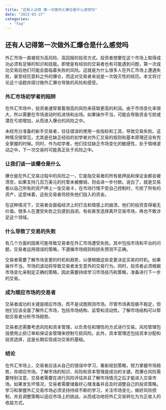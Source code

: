 ```yaml
---
title: "还有人记得 第一次做外汇爆仓是什么感觉吗"
date: "2023-03-27"
categories: 
  - "faq"
---
```


## 还有人记得第一次做外汇爆仓是什么感觉吗

外汇市场一直被视为高风险、高回报的投资方式。投资者想要在这个市场上取得成功必须有足够的知识和技能。即使是有经验的交易者也有可能遇到问题，第一次成功交易后他们可能会面临着失败的风险。这就是为什么很多人在外汇市场上遭遇失败，甚至经历意料之外的爆仓，而这对交易者来说是一次毁灭性的经历。本文将讨论这个话题并探讨做外汇爆仓导致的风险和感受。

### 外汇市场初学者的陷阱

在外汇市场中，投资者通常冒着很高的风险来获取更高的利润。由于市场变化率很大，所以需要在市场波动时机进场和出场。如果操作不当，可能会导致资金亏损或潜在亏损增加，从而进入爆仓的风险之中。

未经充分准备的新手交易者，往往错误的使用一些指标和工具，导致交易失败。这种情况很常见，尤其是在缺乏经验的初学者对外汇交易的规则和基本原理还没有完全掌握的时候。同时，作为初学者，他们往往缺乏市场变化的敏感性，处于情绪波动之中，下一次交易时可能真正处于风险之中。

### 让我们谈一谈爆仓是什么

爆仓是在外汇交易过程中的风险之一，它是指交易者的所有抵押品和保证金都会被清空，如果支持几百万美元的托管未被撤销，则会进一步付款。说白了，就是交易者以自己所有的资产押上一张交易卡，在市场行情不受自己控制时，亏损了所有的资产，这意味着，这些交易者将损失他们投入的资金。

在这种情况下，交易者会面临经济上的打击和情感上的崩溃。他们的投资变得毫无价值。很多人在遭受失败之后感到自闭，有些甚至选择离开交易市场，再也不敢涉足这个领域。

### 什么导致了交易的失败

有几个方面的因素可能导致交易者在外汇市场遭受失败。其中包括市场和平台的问题，交易者运用错误的策略，不遵循市场规则和损失预测不正确。

交易者需要了解市场变更的时机和趋势，以便根据这些变更决定买卖的时机。如果操作不当，市场的波动将导致交易者发生意外的交易行为。同时，投资者必须根据市场变化来制定正确的策略，因此需要持续学习市场技巧和策略，准备进行下一步的交易。

### 成为顺应市场的交易者

交易者成功的关键是顺应市场，而不是试图预测市场。尽管市场表现极不稳定，但他们应该全面了解外汇市场，包括市场结构、监管和流动性。了解市场结构可以帮助交易者分析市场趋势。

交易者还需要考虑风险和资本管理，以负责任和理性的方式进行交易。风险管理包括使用止损订单和保证金管理来控制亏损风险。此外，资本管理还包括资本分配和投资选择，这是长期实现成功交易的基础。

### 结论

在外汇市场上，交易者应该从自己的错误中学习，重新规划策略，努力掌握市场趋势，并顺应市场。了解市场的知识、风险和资本管理是成功的关键。而爆仓风险需要特别注意，交易者需要在进行风险评估并且了解市场情况之后才能进入交易市场。如果发生坏情况，交易者需要储备好心理准备并且及时调整自己的投资策略。学习和掌握外汇交易市场必须坚持持续不断的学习，关注市场变化，做好风险控制，并且调整策略以适应市场上的挑战，从而成功地将外汇交易转化为为正收入的收益方式。
